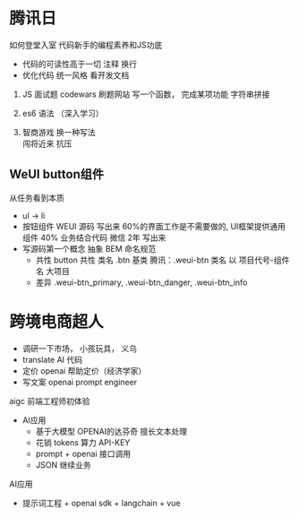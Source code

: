 # 腾讯日
如何登堂入室
代码新手的编程素养和JS功底

- 代码的可读性高于一切
    注释  换行
- 优化代码
    统一风格  看开发文档


1. JS  面试题
    codewars
    刷题网站
    写一个函数， 完成某项功能
    字符串拼接

2. es6 语法 （深入学习）

3. 智商游戏
    换一种写法  
    闯将近来  抗压

## WeUI button组件    
从任务看到本质
- ul -> li
- 按钮组件  WEUI 源码  写出来
    60%的界面工作是不需要做的, UI框架提供通用组件
    40% 业务结合代码
    微信 2年 写出来
- 写源码第一个概念  抽象   BEM 命名规范
    - 共性
        button 共性 类名 .btn 基类  腾讯：.weui-btn
        类名 以 项目代号-组件名 大项目
    - 差异
        .weui-btn_primary,
        .weui-btn_danger,
        .weui-btn_info



# 跨境电商超人

- 调研一下市场， 小孩玩具， 义乌
- translate AI  代码
- 定价  openai 帮助定价（经济学家）
- 写文案  openai   prompt engineer

aigc 前端工程师初体验

- AI应用
    - 基于大模型
        OPENAI的达芬奇  擅长文本处理
    - 花销
        tokens  算力
        API-KEY
    - prompt + openai 接口调用
    - JSON  继续业务

AI应用
- 提示词工程 + openai sdk + langchain + vue